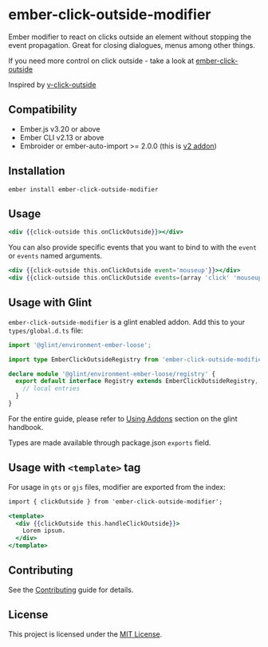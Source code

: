 ember-click-outside-modifier
==============================================================================

Ember modifier to react on clicks outside an element without stopping the event propagation. Great for closing dialogues, menus among other things.

If you need more control on click outside - take a look at [ember-click-outside](https://github.com/zeppelin/ember-click-outside)

Inspired by [v-click-outside](https://github.com/ndelvalle/v-click-outside)

Compatibility
------------------------------------------------------------------------------

* Ember.js v3.20 or above
* Ember CLI v2.13 or above
* Embroider or ember-auto-import >= 2.0.0 (this is [v2 addon](https://emberjs.github.io/rfcs/0507-embroider-v2-package-format.html))


Installation
------------------------------------------------------------------------------

```
ember install ember-click-outside-modifier
```


Usage
------------------------------------------------------------------------------

```hbs
<div {{click-outside this.onClickOutside}}></div>
```

You can also provide specific events that you want to bind to with the `event` or `events` named arguments.

```hbs
<div {{click-outside this.onClickOutside event='mouseup'}}></div>
<div {{click-outside this.onClickOutside events=(array 'click' 'mouseup')}}></div>
```

## Usage with Glint

`ember-click-outside-modifier` is a glint enabled addon. Add this to your
`types/global.d.ts` file:

```ts
import '@glint/environment-ember-loose';

import type EmberClickOutsideRegistry from 'ember-click-outside-modifier/template-registry';

declare module '@glint/environment-ember-loose/registry' {
  export default interface Registry extends EmberClickOutsideRegistry, /* other addon registries */ {
    // local entries
  }
}
```

For the entire guide, please refer to [Using
Addons](https://typed-ember.gitbook.io/glint/environments/ember/using-addons#using-glint-enabled-addons)
section on the glint handbook.

Types are made available through package.json `exports` field.

## Usage with `<template>` tag

For usage in `gts` or `gjs` files, modifier are exported from the index:

```hbs
import { clickOutside } from 'ember-click-outside-modifier';

<template>
  <div {{clickOutside this.handleClickOutside}}>
    Lorem ipsum.
  </div>
</template>
```

Contributing
------------------------------------------------------------------------------

See the [Contributing](CONTRIBUTING.md) guide for details.


License
------------------------------------------------------------------------------

This project is licensed under the [MIT License](LICENSE.md).

